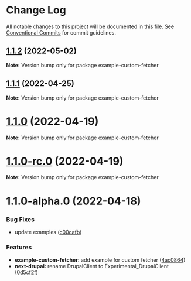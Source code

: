 # Change Log

All notable changes to this project will be documented in this file.
See [Conventional Commits](https://conventionalcommits.org) for commit guidelines.

## [1.1.2](https://github.com/chapter-three/next-drupal/compare/example-custom-fetcher@1.1.1...example-custom-fetcher@1.1.2) (2022-05-02)

**Note:** Version bump only for package example-custom-fetcher





## [1.1.1](https://github.com/chapter-three/next-drupal/compare/example-custom-fetcher@1.1.0...example-custom-fetcher@1.1.1) (2022-04-25)

**Note:** Version bump only for package example-custom-fetcher





# [1.1.0](https://github.com/chapter-three/next-drupal/compare/example-custom-fetcher@1.1.0-rc.0...example-custom-fetcher@1.1.0) (2022-04-19)

**Note:** Version bump only for package example-custom-fetcher





# [1.1.0-rc.0](https://github.com/chapter-three/next-drupal/compare/example-custom-fetcher@1.1.0-alpha.0...example-custom-fetcher@1.1.0-rc.0) (2022-04-19)

**Note:** Version bump only for package example-custom-fetcher





# 1.1.0-alpha.0 (2022-04-18)


### Bug Fixes

* update examples ([c00cafb](https://github.com/chapter-three/next-drupal/commit/c00cafbf3c667265fd6f0478164808664f778433))


### Features

* **example-custom-fetcher:** add example for custom fetcher ([4ac0864](https://github.com/chapter-three/next-drupal/commit/4ac0864da97dc4f952e2e9898dafd5ec7f9f0f18))
* **next-drupal:** rename DrupalClient to Experimental_DrupalClient ([0d5cf2f](https://github.com/chapter-three/next-drupal/commit/0d5cf2f44b503a2d8e61eee19146fd5b797356ab))
